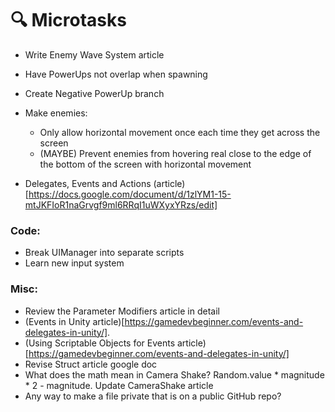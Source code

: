 # 🔍 Microtasks
- Write Enemy Wave System article
- Have PowerUps not overlap when spawning
- Create Negative PowerUp branch
- Make enemies:
    - Only allow horizontal movement once each time they get across the screen
    - (MAYBE) Prevent enemies from hovering real close to the edge of the bottom of the screen with horizontal movement

- Delegates, Events and Actions (article)[https://docs.google.com/document/d/1zlYM1-15-mtJKFIoR1naGrvgf9ml6RRqI1uWXyxYRzs/edit]

### Code:
- Break UIManager into separate scripts
- Learn new input system

### Misc:
- Review the Parameter Modifiers article in detail
- (Events in Unity article)[https://gamedevbeginner.com/events-and-delegates-in-unity/].
- (Using Scriptable Objects for Events article)[https://gamedevbeginner.com/events-and-delegates-in-unity/]
- Revise Struct article google doc
- What does the math mean in Camera Shake? Random.value * magnitude * 2 - magnitude. Update CameraShake article
- Any way to make a file private that is on a public GitHub repo?
